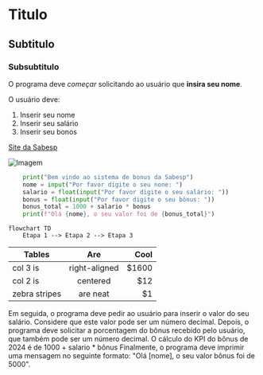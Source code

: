 # Titulo

## Subtitulo

### Subsubtitulo

O programa deve *começar* solicitando ao usuário que **insira seu nome**.

O usuário deve:
1. Inserir seu nome
2. Inserir seu salário
3. Inserir seu bonos

[Site da Sabesp](https://www.sabesp.com.br/)

![Imagem](https://cdn.worldvectorlogo.com/logos/sabesp.svg)

```python
    print("Bem vindo ao sistema de bonus da Sabesp")
    nome = input("Por favor digite o seu none: ")
    salario = float(input("Por favor digite o seu salário: "))
    bonus = float(input("Por favor digite o seu bônus: "))
    bonus_total = 1000 + salario * bonus
    print(f"Olá {nome}, o seu valor foi de {bonus_total}")
```

```mermaid
flowchart TD
    Etapa 1 --> Etapa 2 --> Etapa 3
```

| Tables        | Are           | Cool  |
| ------------- |:-------------:| -----:|
| col 3 is      | right-aligned | $1600 |
| col 2 is      | centered      |   $12 |
| zebra stripes | are neat      |    $1 |

Em seguida, o programa deve pedir ao usuário para inserir o valor do seu salário. Considere que este valor pode ser um número decimal.
Depois, o programa deve solicitar a porcentagem do bônus recebido pelo usuário, que também pode ser um número decimal.
O cálculo do KPI do bônus de 2024 é de 1000 + salario * bônus
Finalmente, o programa deve imprimir uma mensagem no seguinte formato: "Olá [nome], o seu valor bônus foi de 5000".
